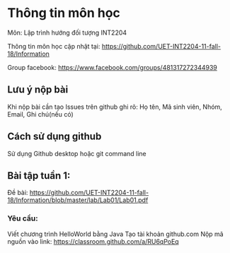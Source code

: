 # Thông tin môn học

Môn: Lập trình hướng đối tượng INT2204

Thông tin môn học cập nhật tại: https://github.com/UET-INT2204-11-fall-18/Information 

Group facebook: https://www.facebook.com/groups/481317272344939

## Lưu ý nộp bài
Khi nộp bài cần tạo Issues trên github ghi rõ:
Họ tên, Mã sinh viên, Nhóm, Email, Ghi chú(nếu có)

## Cách sử dụng github

Sử dụng Github desktop hoặc git command line 

## Bài tập tuần 1:

Đề bài: https://github.com/UET-INT2204-11-fall-18/Information/blob/master/lab/Lab01/Lab01.pdf

### Yêu cầu:
Viết chương trình HelloWorld bằng Java
Tạo tài khoản github.com
Nộp mã nguồn vào link: https://classroom.github.com/a/RU6qPoEq

